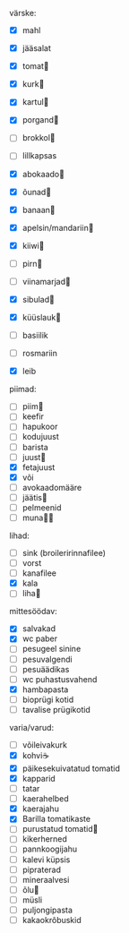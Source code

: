 
värske:
- [x] mahl
- [x] jääsalat
- [x] tomat🍅
- [x] kurk🥒
- [x] kartul🥔
- [x] porgand🥕
- [ ] brokkol🥦
- [ ] lillkapsas
- [x] abokaado🥑
- [x] õunad🍏
- [x] banaan🍌
- [x] apelsin/mandariin🍊
- [x] kiiwi🥝
- [ ] pirn🍐
- [ ] viinamarjad🍇
- [x] sibulad🧅
- [x] küüslauk🧄
- [ ] basiilik
- [ ] rosmariin

- [x] leib

piimad:
- [ ] piim🥛
- [ ] keefir
- [ ] hapukoor
- [ ] kodujuust
- [ ] barista
- [ ] juust🧀
- [x] fetajuust
- [x] või
- [ ] avokaadomääre
- [ ] jäätis🍦
- [ ] pelmeenid
- [ ] muna🐣🥚

lihad:
- [ ] sink (broileririnnafilee)
- [ ] vorst
- [ ] kanafilee
- [x] kala
- [ ] liha🥩

mittesöödav:
- [x] salvakad
- [x] wc paber
- [ ] pesugeel sinine
- [ ] pesuvalgendi
- [ ] pesuäädikas
- [ ] wc puhastusvahend
- [x] hambapasta
- [ ] bioprügi kotid
- [ ] tavalise prügikotid

varia/varud:
- [ ] võileivakurk
- [x] kohvi☕️
- [x] päikesekuivatatud tomatid
- [x] kapparid
- [ ] tatar
- [ ] kaerahelbed
- [x] kaerajahu
- [x] Barilla tomatikaste
- [ ] purustatud tomatid🥫
- [ ] kikerherned
- [ ] pannkoogijahu
- [ ] kalevi küpsis
- [ ] pipraterad
- [ ] mineraalvesi
- [ ] õlu🍺
- [ ] müsli
- [ ] puljongipasta
- [ ] kakaokrôbuskid